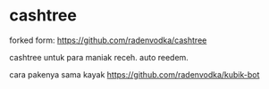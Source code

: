 # cashtree
forked form: https://github.com/radenvodka/cashtree

cashtree untuk para maniak receh. auto reedem.

cara pakenya sama kayak https://github.com/radenvodka/kubik-bot
